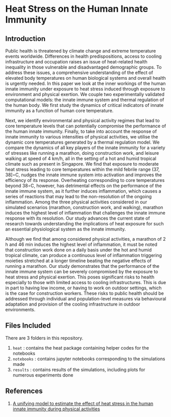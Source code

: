 # Heat Stress on the Human Innate Immunity 

## Introduction

Public health is threatened by climate change and extreme temperature events worldwide. Differences in health predispositions, access to cooling infrastructure and occupation raises an issue of heat-related health inequality in those vulnerable and disadvantaged demographic groups. To address these issues, a comprehensive understanding of the effect of elevated body temperatures on human biological systems and overall health is urgently needed. In this paper we look at the inner workings of the human innate immunity under exposure to heat stress induced through exposure to environment and physical exertion. We couple two experimentally validated computational models: the innate immune system and thermal regulation of the human body. We first study the dynamics of critical indicators of innate immunity as a function of human core temperature. 

Next, we identify environmental and physical activity regimes that lead to core temperature levels that can potentially compromise the performance of the human innate immunity. Finally, to take into account the response of innate immunity to various intensities of physical activities, we utilise the dynamic core temperatures generated by a thermal regulation model. We compare the dynamics of all key players of the innate immunity for a variety of stresses like running a marathon, doing construction work, and leisure walking at speed of 4 km/h, all in the setting of a hot and humid tropical climate such as present in Singapore. We find that exposure to moderate heat stress leading to core temperatures within the mild febrile range (37, 38]∘C, nudges the innate immune system into activation and improves the efficiency of its response. Overheating corresponding to core temperatures beyond 38∘C, however, has detrimental effects on the performance of the innate immune system, as it further induces inflammation, which causes a series of reactions that may lead to the non-resolution of the ongoing inflammation. Among the three physical activities considered in our simulated scenarios (marathon, construction work, and walking), marathon induces the highest level of inflammation that challenges the innate immune response with its resolution. Our study advances the current state of research towards understanding the implications of heat exposure for such an essential physiological system as the innate immunity. 

Although we find that among considered physical activities, a marathon of 2 h and 46 min induces the highest level of inflammation, it must be noted that construction work done on a daily basis under the hot and humid tropical climate, can produce a continuous level of inflammation triggering moieties stretched at a longer timeline beating the negative effects of running a marathon. Our study demonstrates that the performance of the innate immune system can be severely compromised by the exposure to heat stress and physical exertion. This poses significant risks to health especially to those with limited access to cooling infrastructures. This is due in part to having low income, or having to work on outdoor settings, which is the case for construction workers. These risks to public health should be addressed through individual and population-level measures via behavioural adaptation and provision of the cooling infrastructure in outdoor environments.

## Files Included

There are 3 folders in this repository. 

1. `heat` : contains the heat package containing helper codes for the notebooks
2. `notebooks` : contains jupyter notebooks corresponding to the simulations made
3. `results` :  contains results of the simulations, including plots for numerous experiments done


## References
1. [A unifying model to estimate the effect of heat stress in the human innate immunity during physical activities](https://www.nature.com/articles/s41598-021-96191-0)